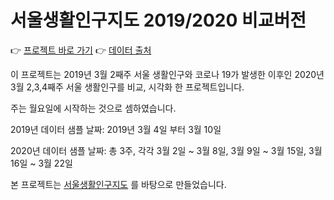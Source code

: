 # 서울생활인구지도 2019/2020 비교버전

👉 [프로젝트 바로 가기](https://seoul-population-by-time.netlify.app/compare-years/)
👉 [데이터 출처](http://data.seoul.go.kr/dataVisual/seoul/seoulLivingPopulation.do)

이 프로젝트는 2019년 3월 2째주 서울 생활인구와 코로나 19가 발생한 이후인 2020년 3월 2,3,4째주 서울 생활인구를 비교, 시각화 한 프로젝트입니다.

주는 월요일에 시작하는 것으로 셈하였습니다.

2019년 데이터 샘플 날짜: 2019년 3월 4일 부터 3월 10일

2020년 데이터 샘플 날짜: 총 3주, 각각 3월 2일 ~ 3월 8일, 3월 9일 ~ 3월 15일, 3월 16일 ~ 3월 22일

본 프로젝트는 [서울생활인구지도](https://seoul-population-by-time.netlify.com/?lang=kr) 를 바탕으로 만들었습니다.
